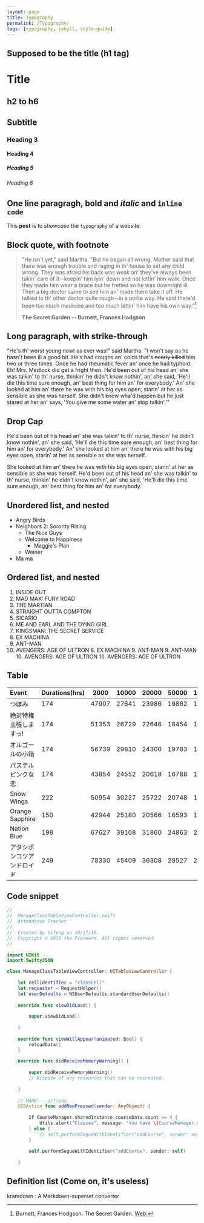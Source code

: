 ```yaml
---
layout: page
title: Typography
permalink: /Typography/
tags: [typography, jekyll, style-guide]
---
```


Supposed to be the title (h1 tag)
---

Title
===

h2 to h6
---

Subtitle
---

### Heading 3

#### Heading 4

##### Heading 5

###### Heading 6

One line paragragh, **bold** and *italic* and `inline code`
---

This **post** is to *showcase* the `typography` of a website. 

Block quote, with footnote
---

>"He isn't yet," said Martha. "But he began all wrong. Mother said that there was enough trouble and raging in th' house to set any child wrong. They was afraid his back was weak an' they've always been takin' care of it--keepin' him lyin' down and not lettin' him walk. Once they made him wear a brace but he fretted so he was downright ill. Then a big doctor came to see him an' made them take it off. He talked to th' other doctor quite rough--in a polite way. He said there'd been too much medicine and too much lettin' him have his own way."[^1]
>
>**The Secret Garden -- Burnett, Frances Hodgson**

Long paragraph, with strike-through
---

"He's th' worst young nowt as ever was!" said Martha. "I won't say as he hasn't been ill a good bit. He's had coughs an' colds that's ~~nearly killed~~ him two or three times. Once he had rheumatic fever an' once he had typhoid. Eh! Mrs. Medlock did get a fright then. He'd been out of his head an' she was talkin' to th' nurse, thinkin' he didn't know nothin', an' she said, 'He'll die this time sure enough, an' best thing for him an' for everybody.' An' she looked at him an' there he was with his big eyes open, starin' at her as sensible as she was herself. She didn't know wha'd happen but he just stared at her an' says, 'You give me some water an' stop talkin'.'"

Drop Cap
---
<p class="drop-cap">
He'd been out of his head an' she was talkin' to th' nurse, thinkin' he didn't know nothin', an' she said, 'He'll die this time sure enough, an' best thing for him an' for everybody.' An' she looked at him an' there he was with his big eyes open, starin' at her as sensible as she was herself.
</p>
<p class="drop-cap">
She looked at him an' there he was with his big eyes open, starin' at her as sensible as she was herself. He'd been out of his head an' she was talkin' to th' nurse, thinkin' he didn't know nothin', an' she said, 'He'll die this time sure enough, an' best thing for him an' for everybody.'
</p>

Unordered list, and nested
---

- Angry Birds
- Neighbors 2: Sorority Rising
    - The Nice Guys
    - Welcome to Happiness
        - Maggie's Plan
    - 	Weiner
- Ma ma

Ordered list, and nested
---

1. INSIDE OUT
2. MAD MAX: FURY ROAD
3. THE MARTIAN
4. STRAIGHT OUTTA COMPTON
5. SICARIO
6. ME AND EARL AND THE DYING GIRL
7. KINGSMAN: THE SECRET SERVICE
8. EX MACHINA
9. ANT-MAN
10. AVENGERS: AGE OF ULTRON
    8. EX MACHINA
    9. ANT-MAN
         9. ANT-MAN
        10. AVENGERS: AGE OF ULTRON 
    10. AVENGERS: AGE OF ULTRON


Table
---

Event | Durations(hrs) | 2000 | 10000 | 20000 | 50000 | 100000 
:--   |       --- |  --- |   --- |   --- |   --- | --- 
つぼみ | 174 | 47907 | 27641 | 23986 | 19862 | 17215
絶対特権主張しますっ! | 174 | 51353 | 26729 | 22646 | 18454 | 15722
オルゴールの小箱 | 174 | 56739 | 29810 | 24300 | 19783 | 17425
パステルピンクな恋 | 174 | 43854 | 24552 | 20618 | 16788 | 14276
Snow Wings | 222 | 50954 | 30227 | 25722 | 20748 | 17416
Orange Sapphire | 150 | 42944 | 25180 | 20566 | 16593 | 14230
Nation Blue | 198 | 67627 | 39108 | 31860 | 24863 | 21949
アタシポンコツアンドロイド | 249 | 78330 | 45409 | 36308 | 28527 | 24542

Code snippet
---

```swift
//
//  ManageClassTableViewController.swift
//  Attendance Tracker
//
//  Created by Yifeng on 10/17/15.
//  Copyright © 2015 the Pioneers. All rights reserved.
//

import UIKit
import SwiftyJSON

class ManageClassTableViewController: UITableViewController {
    
    let cellIdentifier = "classCell"
    let requester = RequestHelper()
    let userDefaults = NSUserDefaults.standardUserDefaults()
    
    override func viewDidLoad() {
        
        super.viewDidLoad()
    
    }
    
    override func viewWillAppear(animated: Bool) {
        reloadData()
    }

    override func didReceiveMemoryWarning() {
        
        super.didReceiveMemoryWarning()
        // Dispose of any resources that can be recreated.
        
    }
    
    // MARK: - actions
    @IBAction func addNewPressed(sender: AnyObject) {
        
        if CourseManager.sharedInstance.courseData.count >= 4 {
            Utils.alert("Classes", message: "You have \(CourseManager.sharedInstance.courseData.count) classes now")
        } else {
            // self.performSegueWithIdentifier("addCourse", sender: self)
        }
        
        self.performSegueWithIdentifier("addCourse", sender: self)
        
    }
```

Definition list (Come on, it's useless)
---
kramdown
: A Markdown-superset converter


[^1]: Burnett, Frances Hodgson. The Secret Garden. [Web.][secret-garden]

[secret-garden]: http://www.pagebypagebooks.com/Frances_Hodgson_Burnett/The_Secret_Garden/
